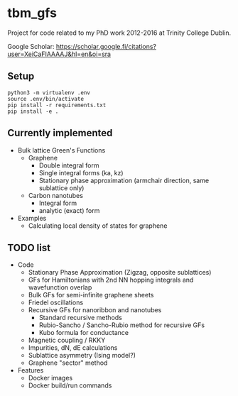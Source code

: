 # tbm_gfs

Project for code related to my PhD work 2012-2016 at Trinity College Dublin.

Google Scholar: https://scholar.google.fi/citations?user=XeiCaFIAAAAJ&hl=en&oi=sra

## Setup
```
python3 -m virtualenv .env
source .env/bin/activate
pip install -r requirements.txt
pip install -e .
```

## Currently implemented
* Bulk lattice Green's Functions
  * Graphene
    * Double integral form
    * Single integral forms (ka, kz)
    * Stationary phase approximation (armchair direction, same sublattice only)
  * Carbon nanotubes
    * Integral form 
    * analytic (exact) form 
* Examples
    * Calculating local density of states for graphene

## TODO list
* Code
  * Stationary Phase Approximation (Zigzag, opposite sublattices)
  * GFs for Hamiltonians with 2nd NN hopping integrals and wavefunction overlap 
  * Bulk GFs for semi-infinite graphene sheets
  * Friedel oscillations 
  * Recursive GFs for nanoribbon and nanotubes
    * Standard recursive methods
    * Rubio-Sancho / Sancho-Rubio method for recursive GFs
    * Kubo formula for conductance
  * Magnetic coupling / RKKY
  * Impurities, dN, dE calculations
  * Sublattice asymmetry (Ising model?)
  * Graphene "sector" method
* Features
  * Docker images
  * Docker build/run commands
